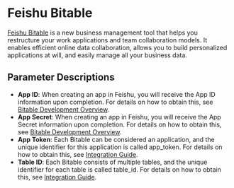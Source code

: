 # Feishu Bitable



[Feishu Bitable](https://open.feishu.cn/document/server-docs/docs/bitable-v1/bitable-overview) is a new business management tool that helps you restructure your work applications and team collaboration models. It enables efficient online data collaboration, allows you to build personalized applications at will, and easily manage all your business data.

## Parameter Descriptions

- **App ID**: When creating an app in Feishu, you will receive the App ID information upon completion. For details on how to obtain this, see [Bitable Development Overview](https://open.feishu.cn/document/home/app-types-introduction/overview).
- **App Secret**: When creating an app in Feishu, you will receive the App Secret information upon completion. For details on how to obtain this, see [Bitable Development Overview](https://open.feishu.cn/document/home/app-types-introduction/overview).
- **App Token**: Each Bitable can be considered an application, and the unique identifier for this application is called app_token. For details on how to obtain this, see [Integration Guide](https://open.feishu.cn/document/server-docs/docs/bitable-v1/notification).
- **Table ID**: Each Bitable consists of multiple tables, and the unique identifier for each table is called table_id. For details on how to obtain this, see [Integration Guide](https://open.feishu.cn/document/server-docs/docs/bitable-v1/notification).